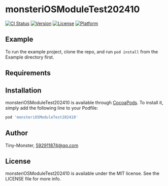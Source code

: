 # monsteriOSModuleTest202410

[![CI Status](https://img.shields.io/travis/Tiny-Monster/monsteriOSModuleTest202410.svg?style=flat)](https://travis-ci.org/Tiny-Monster/monsteriOSModuleTest202410)
[![Version](https://img.shields.io/cocoapods/v/monsteriOSModuleTest202410.svg?style=flat)](https://cocoapods.org/pods/monsteriOSModuleTest202410)
[![License](https://img.shields.io/cocoapods/l/monsteriOSModuleTest202410.svg?style=flat)](https://cocoapods.org/pods/monsteriOSModuleTest202410)
[![Platform](https://img.shields.io/cocoapods/p/monsteriOSModuleTest202410.svg?style=flat)](https://cocoapods.org/pods/monsteriOSModuleTest202410)

## Example

To run the example project, clone the repo, and run `pod install` from the Example directory first.

## Requirements

## Installation

monsteriOSModuleTest202410 is available through [CocoaPods](https://cocoapods.org). To install
it, simply add the following line to your Podfile:

```ruby
pod 'monsteriOSModuleTest202410'
```

## Author

Tiny-Monster, 592911874@qq.com

## License

monsteriOSModuleTest202410 is available under the MIT license. See the LICENSE file for more info.
